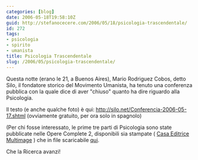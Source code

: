 ```yaml
---
categories: [blog]
date: 2006-05-18T19:58:10Z
guid: http://stefanocecere.com/2006/05/18/psicologia-trascendentale/
id: 272
tags:
- psicologia
- spirito
- umanista
title: Psicologia Trascendentale
slug: /2006/05/psicologia-trascendentale/
---
```


<img src='/wp-content/PsicologiaIV3thumb.jpg' alt='' align='left' />Questa notte (erano le 21, a Buenos Aires), Mario Rodriguez Cobos, detto Silo, il fondatore storico del Movimento Umanista, ha tenuto una conferenza pubblica con la quale dice di aver "chiuso" quanto ha dire riguardo alla Psicologia.

Il testo (e anche qualche foto) è qui: <http://silo.net/Conferencia-2006-05-17.shtml> (ovviamente gratuito, per ora solo in spagnolo)

(Per chi fosse interessato, le prime tre parti di Psicologia sono state pubblicate nelle Opere Complete 2, disponibili sia stampate ( [Casa Editrice Multimage](http://www.multimage.org) ) che in file scaricabile [qui](http://silo.net/ReferenceMaterials.shtml).

Che la Ricerca avanzi!